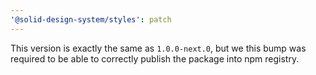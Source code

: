 ```yaml
---
'@solid-design-system/styles': patch
---
```


This version is exactly the same as `1.0.0-next.0`, but we this bump was required to be able to correctly publish the package into npm registry.
